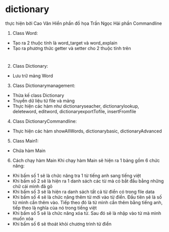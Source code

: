 # dictionary
thực hiện bởi 
Cao Văn Hiển phần đồ họa
Trần Ngọc Hải phần Commandline
1.	Class Word:
-	Tạo ra 2 thuộc tính là word_target và word_explain
-	Tạo ra phương thức getter và setter cho 2 thuộc tính trên
#
2.	Class Dictionary:
-	Lưu trữ mảng Word
3.	Class Dictionarymanagement:
-	Thừa kế class Dictionary
-	Truyền dữ liệu từ file và mảng
-	Thực hiện các hàm như dictionaryseacher, dictionarylookup, deleteword, editword, dictionaryexportTofile, insertFromfile
4.	Class DictionaryCommandline:
-	Thực hiện các hàm showAllWords, dictionarybasic, dictionaryAdvanced
5.	Class Main1:
-	Chứa hàm Main


6.	Cách chạy hàm Main
Khi chạy hàm Main sẽ hiện ra 1  bảng gồm 6 chức năng:
-	Khi bấm số 1 sẽ là chức năng tra 1 từ tiếng anh sang tiếng việt
-	Khi bấm số 2 sẽ là hiện ra 1 danh sách các từ mà có bắt đầu bằng những chữ cái mình đã gõ
-	Khi bấm số 3 sẽ là hiện ra danh sách tất cả từ điển có trong file data
-	Khi bấm số 4 sẽ là chức năng thêm từ mới vào từ điển. Đầu tiên sẽ là số từ mình cần thêm vào. Tiếp theo đó là từ mình cần thêm bằng tiếng anh, tiếp theo là nghĩa của nó trong tiếng việt
-	Khi bấm số 5 sẽ là chức năng xóa từ. Sau đó sẽ là nhập vào từ mà mình muốn xóa
-	Khi bấm số 6 sẽ thoát khỏi chương trình từ điển

 	






